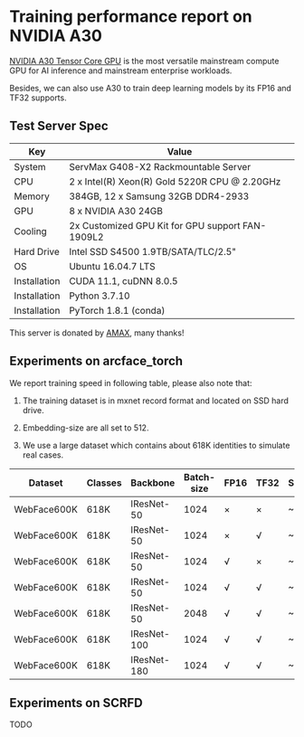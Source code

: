 # Training performance report on NVIDIA A30

[NVIDIA A30 Tensor Core GPU](https://www.nvidia.com/en-us/data-center/products/a30-gpu/) is the most versatile mainstream
compute GPU for AI inference and mainstream enterprise
workloads. 

Besides, we can also use A30 to train deep learning models by its FP16 and TF32 supports.



## Test Server Spec

| Key          | Value                                            |
| ------------ | ------------------------------------------------ |
| System       | ServMax G408-X2 Rackmountable Server             |
| CPU          | 2 x Intel(R) Xeon(R) Gold 5220R CPU @ 2.20GHz    |
| Memory       | 384GB, 12 x Samsung 32GB DDR4-2933               |
| GPU          | 8 x NVIDIA A30 24GB                              |
| Cooling      | 2x Customized GPU Kit for GPU support FAN-1909L2 |
| Hard Drive   | Intel SSD S4500 1.9TB/SATA/TLC/2.5"              |
| OS           | Ubuntu 16.04.7 LTS                               |
| Installation | CUDA 11.1, cuDNN 8.0.5                           |
| Installation | Python 3.7.10                                    |
| Installation | PyTorch 1.8.1 (conda)                            |

This server is donated by [AMAX](https://www.amaxchina.com/), many thanks!



## Experiments on arcface_torch

We report training speed in following table, please also note that:

1. The training dataset is in mxnet record format and located on SSD hard drive.

2. Embedding-size are all set to 512.

3. We use a large dataset which contains about 618K identities to simulate real cases.

| Dataset     | Classes | Backbone    | Batch-size | FP16 | TF32 | Samples/sec |
| ----------- | ------- | ----------- | ---------- | ---- | ---- | ----------- |
| WebFace600K | 618K    | IResNet-50  | 1024       | ×    | ×    | ~2110       |
| WebFace600K | 618K    | IResNet-50  | 1024       | ×    | √    | ~2250       |
| WebFace600K | 618K    | IResNet-50  | 1024       | √    | ×    | ~2520       |
| WebFace600K | 618K    | IResNet-50  | 1024       | √    | √    | ~2640       |
| WebFace600K | 618K    | IResNet-50  | 2048       | √    | √    | ~2910       |
| WebFace600K | 618K    | IResNet-100 | 1024       | √    | √    | ~1680       |
| WebFace600K | 618K    | IResNet-180 | 1024       | √    | √    | ~1030       |





## Experiments on SCRFD



TODO
